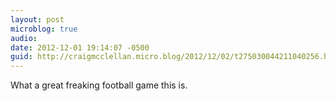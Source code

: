 ```yaml
---
layout: post
microblog: true
audio: 
date: 2012-12-01 19:14:07 -0500
guid: http://craigmcclellan.micro.blog/2012/12/02/t275030044211040256.html
---
```

What a great freaking football game this is.

